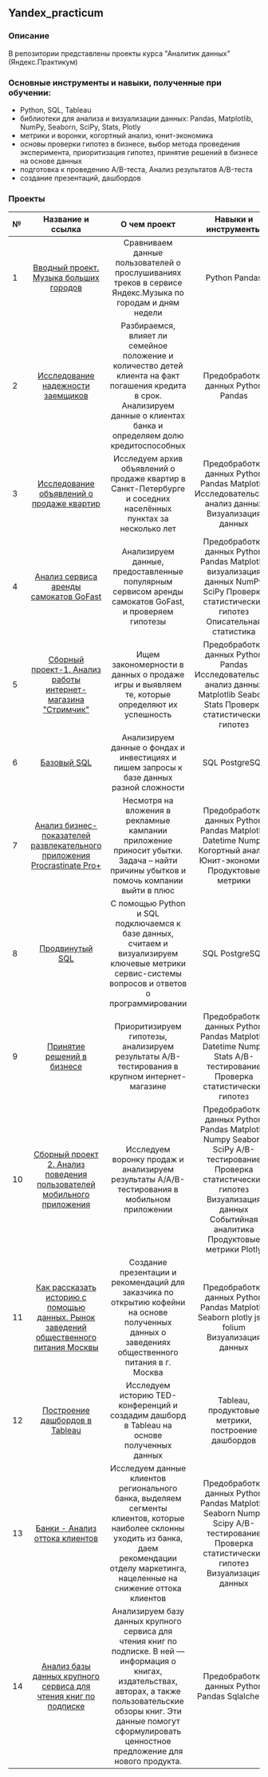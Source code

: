 ## Yandex_practicum
### Описание
В репозитории представлены проекты курса "Аналитик данных" (Яндекс.Практикум)

### Основные инструменты и навыки, полученные при обучении:
- Python, SQL, Tableau
- библиотеки для анализа и визуализации данных: Pandas, Matplotlib, NumPy, Seaborn, SciPy, Stats, Plotly 
- метрики и воронки, когортный анализ, юнит-экономика
- основы проверки гипотез в бизнесе, выбор метода проведения эксперимента, приоритизация гипотез, принятие решений в бизнесе на основе данных
- подготовка к проведению A/B-теста, Анализ результатов A/B-теста
- создание презентаций, дашбордов

### Проекты

| №	| Название и ссылка |	О чем проект | Навыки и инструменты |
|:---|:---:|:---:|:---:|
1|[Вводный проект. Музыка больших городов](https://github.com/OlgaAvd/Yandex_practicum/tree/main/%D0%9C%D1%83%D0%B7%D1%8B%D0%BA%D0%B0%20%D0%B1%D0%BE%D0%BB%D1%8C%D1%88%D0%B8%D1%85%20%D0%B3%D0%BE%D1%80%D0%BE%D0%B4%D0%BE%D0%B2)|Сравниваем данные пользователей о прослушиваниях треков в сервисе Яндекс.Музыка по городам и дням недели|Python Pandas
2|[Исследование надежности заемщиков](https://github.com/OlgaAvd/Yandex_practicum/tree/main/%D0%98%D1%81%D1%81%D0%BB%D0%B5%D0%B4%D0%BE%D0%B2%D0%B0%D0%BD%D0%B8%D0%B5%20%D0%BD%D0%B0%D0%B4%D0%B5%D0%B6%D0%BD%D0%BE%D1%81%D1%82%D0%B8%20%D0%B7%D0%B0%D0%B5%D0%BC%D1%89%D0%B8%D0%BA%D0%BE%D0%B2)|Разбираемся, влияет ли семейное положение и количество детей клиента на факт погашения кредита в срок. Анализируем данные о клиентах банка и определяем долю кредитоспособных|Предобработка данных Python Pandas
3|[Исследование объявлений о продаже квартир](https://github.com/OlgaAvd/Yandex_practicum/tree/main/%D0%98%D1%81%D1%81%D0%BB%D0%B5%D0%B4%D0%BE%D0%B2%D0%B0%D0%BD%D0%B8%D0%B5%20%D0%BE%D0%B1%D1%8A%D1%8F%D0%B2%D0%BB%D0%B5%D0%BD%D0%B8%D0%B9%20%D0%BE%20%D0%BF%D1%80%D0%BE%D0%B4%D0%B0%D0%B6%D0%B5%20%D0%BA%D0%B2%D0%B0%D1%80%D1%82%D0%B8%D1%80)|Исследуем архив объявлений о продаже квартир в Санкт-Петербурге и соседних населённых пунктах за несколько лет|Предобработка данных Python Pandas Matplotlib Исследовательский анализ данных Визуализация данных
4|[Анализ сервиса аренды самокатов GoFast](https://github.com/OlgaAvd/Yandex_practicum/tree/main/%D0%90%D0%BD%D0%B0%D0%BB%D0%B8%D0%B7%20%D1%81%D0%B5%D1%80%D0%B2%D0%B8%D1%81%D0%B0%20%D0%B0%D1%80%D0%B5%D0%BD%D0%B4%D1%8B%20%D1%81%D0%B0%D0%BC%D0%BE%D0%BA%D0%B0%D1%82%D0%BE%D0%B2%20GoFast)|Анализируем данные, предоставленные популярным сервисом аренды самокатов GoFast, и проверяем гипотезы|Предобработка данных Python Pandas Matplotlib визуализация данных NumPy SciPy Проверка статистических гипотез Описательная статистика
5|[Сборный проект-1. Анализ работы интернет-магазина "Стримчик"](https://github.com/OlgaAvd/Yandex_practicum/tree/main/%D0%90%D0%BD%D0%B0%D0%BB%D0%B8%D0%B7%20%D1%80%D0%B0%D0%B1%D0%BE%D1%82%D1%8B%20%D0%B8%D0%BD%D1%82%D0%B5%D1%80%D0%BD%D0%B5%D1%82-%D0%BC%D0%B0%D0%B3%D0%B0%D0%B7%D0%B8%D0%BD%D0%B0%20%22%D0%A1%D1%82%D1%80%D0%B8%D0%BC%D1%87%D0%B8%D0%BA%22)|Ищем закономерности в данных о продаже игры и выявляем те, которые определяют их успешность|Предобработка данных Python Pandas Исследовательский анализ данных Matplotlib Seaborn Stats Проверка статистических гипотез
6|[Базовый SQL](https://github.com/OlgaAvd/Yandex_practicum/tree/main/%D0%91%D0%B0%D0%B7%D0%BE%D0%B2%D1%8B%D0%B9%20SQL)|Анализируем данные о фондах и инвестициях и пишем запросы к базе данных разной сложности|SQL PostgreSQL
7|[Анализ бизнес-показателей развлекательного приложения	Procrastinate Pro+](https://github.com/OlgaAvd/Yandex_practicum/tree/main/%D0%90%D0%BD%D0%B0%D0%BB%D0%B8%D0%B7%20%D0%B1%D0%B8%D0%B7%D0%BD%D0%B5%D1%81-%D0%BF%D0%BE%D0%BA%D0%B0%D0%B7%D0%B0%D1%82%D0%B5%D0%BB%D0%B5%D0%B9%20%D1%80%D0%B0%D0%B7%D0%B2%D0%BB%D0%B5%D0%BA%D0%B0%D1%82%D0%B5%D0%BB%D1%8C%D0%BD%D0%BE%D0%B3%D0%BE%20%D0%BF%D1%80%D0%B8%D0%BB%D0%BE%D0%B6%D0%B5%D0%BD%D0%B8%D1%8F%20Procrastinate%20Pro%2B)|Несмотря на вложения в рекламные кампании приложение приносит убытки. Задача – найти причины убытков и помочь компании выйти в плюс|Предобработка данных Python Pandas Matplotlib Datetime Numpy Когортный анализ Юнит-экономика Продуктовые метрики 
8|[Продвинутый SQL](https://github.com/OlgaAvd/Yandex_practicum/tree/main/%D0%9F%D1%80%D0%BE%D0%B4%D0%B2%D0%B8%D0%BD%D1%83%D1%82%D1%8B%D0%B9%20SQL)|С помощью Python и SQL подключаемся к базе данных, считаем и визуализируем ключевые метрики сервис-системы вопросов и ответов о программировании|SQL PostgreSQL
9|[Принятие решений в бизнесе](https://github.com/OlgaAvd/Yandex_practicum/tree/main/%D0%9F%D1%80%D0%B8%D0%BD%D1%8F%D1%82%D0%B8%D0%B5%20%D1%80%D0%B5%D1%88%D0%B5%D0%BD%D0%B8%D0%B9%20%D0%B2%20%D0%B1%D0%B8%D0%B7%D0%BD%D0%B5%D1%81%D0%B5)|Приоритизируем гипотезы, анализируем результаты A/B-тестирования в крупном интернет-магазине|Предобработка данных Python Pandas Matplotlib Datetime Numpy Stats A/B-тестирование Проверка статистических гипотез
10|[Сборный проект 2. Анализ поведения пользователей мобильного приложения](https://github.com/OlgaAvd/Yandex_practicum/tree/main/%D0%90%D0%BD%D0%B0%D0%BB%D0%B8%D0%B7%20%D0%BF%D0%BE%D0%B2%D0%B5%D0%B4%D0%B5%D0%BD%D0%B8%D1%8F%20%D0%BF%D0%BE%D0%BB%D1%8C%D0%B7%D0%BE%D0%B2%D0%B0%D1%82%D0%B5%D0%BB%D0%B5%D0%B9%20%D0%BC%D0%BE%D0%B1%D0%B8%D0%BB%D1%8C%D0%BD%D0%BE%D0%B3%D0%BE%20%D0%BF%D1%80%D0%B8%D0%BB%D0%BE%D0%B6%D0%B5%D0%BD%D0%B8%D1%8F)|Исследуем воронку продаж и анализируем результаты A/A/B-тестирования в мобильном приложении|Предобработка данных Python Pandas Matplotlib Numpy Seaborn SciPy A/B-тестирование Проверка статистических гипотез  Визуализация данных Событийная аналитика Продуктовые метрики Plotly
11|[Как рассказать историю с помощью данных. Рынок заведений общественного питания Москвы](https://github.com/OlgaAvd/Yandex_practicum/tree/main/%D0%A0%D1%8B%D0%BD%D0%BE%D0%BA%20%D0%B7%D0%B0%D0%B2%D0%B5%D0%B4%D0%B5%D0%BD%D0%B8%D0%B9%20%D0%BE%D0%B1%D1%89%D0%B5%D1%81%D1%82%D0%B2%D0%B5%D0%BD%D0%BD%D0%BE%D0%B3%D0%BE%20%D0%BF%D0%B8%D1%82%D0%B0%D0%BD%D0%B8%D1%8F%20%D0%9C%D0%BE%D1%81%D0%BA%D0%B2%D1%8B)|Создание презентации и рекомендаций для заказчика по открытию кофейни на основе полученных данных о заведениях общественного питания в г. Москва|Предобработка данных Python Pandas Matplotlib Seaborn plotly json folium Визуализация данных
12|[Построение дашбордов в Tableau](https://github.com/OlgaAvd/Yandex_practicum/tree/main/%D0%9F%D0%BE%D1%81%D1%82%D1%80%D0%BE%D0%B5%D0%BD%D0%B8%D0%B5%20%D0%B4%D0%B0%D1%88%D0%B1%D0%BE%D1%80%D0%B4%D0%BE%D0%B2%20%D0%B2%20Tableau)|Исследуем историю TED-конференций и создадим дашборд в Tableau на основе полученных данных|Tableau, продуктовые метрики, построение дашбордов
13|[Банки - Анализ оттока клиентов](https://github.com/OlgaAvd/Yandex_practicum/tree/main/%D0%90%D0%BD%D0%B0%D0%BB%D0%B8%D0%B7%20%D0%BE%D1%82%D1%82%D0%BE%D0%BA%D0%B0%20%D0%BA%D0%BB%D0%B8%D0%B5%D0%BD%D1%82%D0%BE%D0%B2%20%D0%B1%D0%B0%D0%BD%D0%BA%D0%B0)|Исследуем данные клиентов регионального банка, выделяем сегменты клиентов, которые наиболее склонны уходить из банка, даем рекомендации отделу маркетинга, нацеленные на снижение оттока клиентов|Предобработка данных Python Pandas Matplotlib Seaborn Numpy Scipy A/B-тестирование Проверка статистических гипотез  Визуализация данных
14|[Анализ базы данных крупного сервиса для чтения книг по подписке](https://github.com/OlgaAvd/Yandex_practicum/tree/main/%D0%90%D0%BD%D0%B0%D0%BB%D0%B8%D0%B7%20%D0%B1%D0%B0%D0%B7%D1%8B%20%D0%B4%D0%B0%D0%BD%D0%BD%D1%8B%D1%85%20%D0%BA%D1%80%D1%83%D0%BF%D0%BD%D0%BE%D0%B3%D0%BE%20%D1%81%D0%B5%D1%80%D0%B2%D0%B8%D1%81%D0%B0%20%D0%B4%D0%BB%D1%8F%20%D1%87%D1%82%D0%B5%D0%BD%D0%B8%D1%8F%20%D0%BA%D0%BD%D0%B8%D0%B3%20%D0%BF%D0%BE%20%D0%BF%D0%BE%D0%B4%D0%BF%D0%B8%D1%81%D0%BA%D0%B5)|Анализируем базу данных крупного сервиса для чтения книг по подписке. В ней — информация о книгах, издательствах, авторах, а также пользовательские обзоры книг. Эти данные помогут сформулировать ценностное предложение для нового продукта.|Предобработка данных Python Pandas Sqlalchemy
